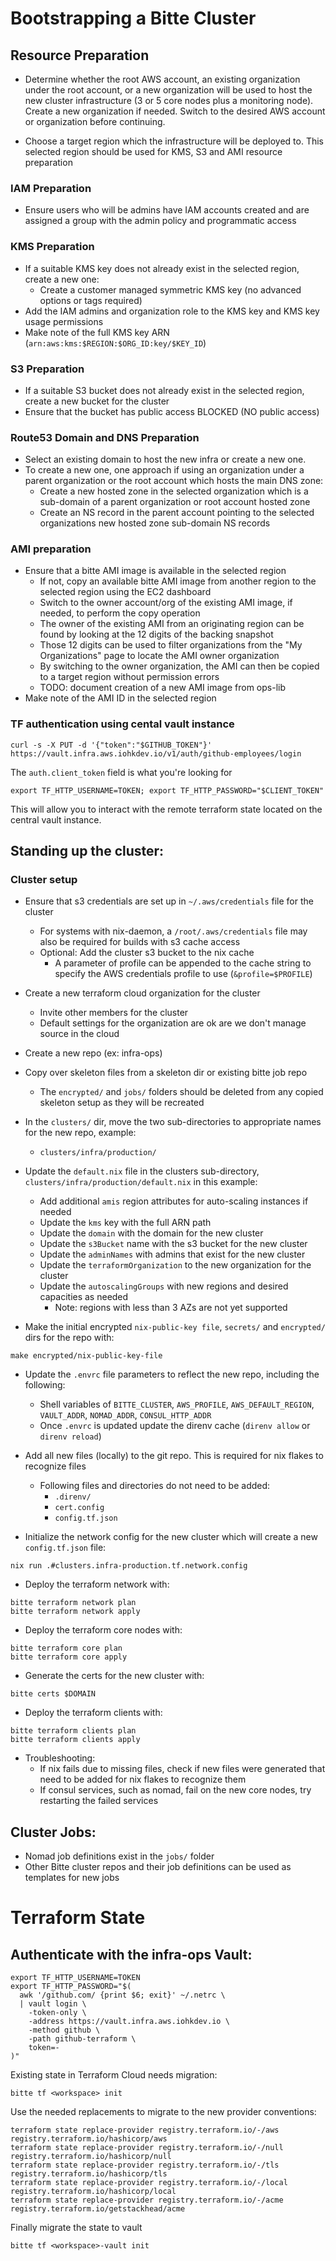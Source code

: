 # Bootstrapping a Bitte Cluster

## Resource Preparation

- Determine whether the root AWS account, an existing organization under the root account, or a new organization will be used to host the new cluster infrastructure (3 or 5 core nodes plus a monitoring node). Create a new organization if needed. Switch to the desired AWS account or organization before continuing.

- Choose a target region which the infrastructure will be deployed to. This selected region should be used for KMS, S3 and AMI resource preparation

### IAM Preparation

- Ensure users who will be admins have IAM accounts created and are assigned a group with the admin policy and programmatic access

### KMS Preparation

- If a suitable KMS key does not already exist in the selected region, create a new one:
  - Create a customer managed symmetric KMS key (no advanced options or tags required)
- Add the IAM admins and organization role to the KMS key and KMS key usage permissions
- Make note of the full KMS key ARN (`arn:aws:kms:$REGION:$ORG_ID:key/$KEY_ID`)

### S3 Preparation

- If a suitable S3 bucket does not already exist in the selected region, create a new bucket for the cluster
- Ensure that the bucket has public access BLOCKED (NO public access)

### Route53 Domain and DNS Preparation

- Select an existing domain to host the new infra or create a new one.
- To create a new one, one approach if using an organization under a parent organization or the root account which hosts the main DNS zone:
  - Create a new hosted zone in the selected organization which is a sub-domain of a parent organization or root account hosted zone
  - Create an NS record in the parent account pointing to the selected organizations new hosted zone sub-domain NS records

### AMI preparation

- Ensure that a bitte AMI image is available in the selected region
  - If not, copy an available bitte AMI image from another region to the selected region using the EC2 dashboard
  - Switch to the owner account/org of the existing AMI image, if needed, to perform the copy operation
  - The owner of the existing AMI from an originating region can be found by looking at the 12 digits of the backing snapshot
  - Those 12 digits can be used to filter organizations from the "My Organizations" page to locate the AMI owner organization
  - By switching to the owner organization, the AMI can then be copied to a target region without permission errors
  - TODO: document creation of a new AMI image from ops-lib
- Make note of the AMI ID in the selected region

### TF authentication using cental vault instance

```
curl -s -X PUT -d '{"token":"$GITHUB_TOKEN"}' https://vault.infra.aws.iohkdev.io/v1/auth/github-employees/login
```
The `auth.client_token` field is what you're looking for
```
export TF_HTTP_USERNAME=TOKEN; export TF_HTTP_PASSWORD="$CLIENT_TOKEN"
```
This will allow you to interact with the remote terraform state located on the central vault instance.

## Standing up the cluster:

### Cluster setup

- Ensure that s3 credentials are set up in `~/.aws/credentials` file for the cluster

  - For systems with nix-daemon, a `/root/.aws/credentials` file may also be required for builds with s3 cache access
  - Optional: Add the cluster s3 bucket to the nix cache
    - A parameter of profile can be appended to the cache string to specify the AWS credentials profile to use (`&profile=$PROFILE`)

- Create a new terraform cloud organization for the cluster

  - Invite other members for the cluster
  - Default settings for the organization are ok are we don't manage source in the cloud

- Create a new repo (ex: infra-ops)
- Copy over skeleton files from a skeleton dir or existing bitte job repo

  - The `encrypted/` and `jobs/` folders should be deleted from any copied skeleton setup as they will be recreated

- In the `clusters/` dir, move the two sub-directories to appropriate names for the new repo, example:

  - `clusters/infra/production/`

- Update the `default.nix` file in the clusters sub-directory, `clusters/infra/production/default.nix` in this example:

  - Add additional `amis` region attributes for auto-scaling instances if needed
  - Update the `kms` key with the full ARN path
  - Update the `domain` with the domain for the new cluster
  - Update the `s3Bucket` name with the s3 bucket for the new cluster
  - Update the `adminNames` with admins that exist for the new cluster
  - Update the `terraformOrganization` to the new organization for the cluster
  - Update the `autoscalingGroups` with new regions and desired capacities as needed
    - Note: regions with less than 3 AZs are not yet supported

- Make the initial encrypted `nix-public-key file`, `secrets/` and `encrypted/` dirs for the repo with:

```
make encrypted/nix-public-key-file
```

- Update the `.envrc` file parameters to reflect the new repo, including the following:

  - Shell variables of `BITTE_CLUSTER`, `AWS_PROFILE`, `AWS_DEFAULT_REGION`, `VAULT_ADDR`, `NOMAD_ADDR`, `CONSUL_HTTP_ADDR`
  - Once `.envrc` is updated update the direnv cache (`direnv allow` or `direnv reload`)

- Add all new files (locally) to the git repo. This is required for nix flakes to recognize files

  - Following files and directories do not need to be added:
    - `.direnv/`
    - `cert.config`
    - `config.tf.json`

- Initialize the network config for the new cluster which will create a new `config.tf.json` file:

```
nix run .#clusters.infra-production.tf.network.config
```

- Deploy the terraform network with:

```
bitte terraform network plan
bitte terraform network apply
```

- Deploy the terraform core nodes with:

```
bitte terraform core plan
bitte terraform core apply
```

- Generate the certs for the new cluster with:

```
bitte certs $DOMAIN
```

- Deploy the terraform clients with:

```
bitte terraform clients plan
bitte terraform clients apply
```

- Troubleshooting:
  - If nix fails due to missing files, check if new files were generated that need to be added for nix flakes to recognize them
  - If consul services, such as nomad, fail on the new core nodes, try restarting the failed services

## Cluster Jobs:

- Nomad job definitions exist in the `jobs/` folder
- Other Bitte cluster repos and their job definitions can be used as templates for new jobs

# Terraform State

## Authenticate with the infra-ops Vault:

    export TF_HTTP_USERNAME=TOKEN
    export TF_HTTP_PASSWORD="$(
      awk '/github.com/ {print $6; exit}' ~/.netrc \
      | vault login \
        -token-only \
        -address https://vault.infra.aws.iohkdev.io \
        -method github \
        -path github-terraform \
        token=-
    )"

Existing state in Terraform Cloud needs migration:

    bitte tf <workspace> init

Use the needed replacements to migrate to the new provider conventions:

    terraform state replace-provider registry.terraform.io/-/aws registry.terraform.io/hashicorp/aws
    terraform state replace-provider registry.terraform.io/-/null registry.terraform.io/hashicorp/null
    terraform state replace-provider registry.terraform.io/-/tls registry.terraform.io/hashicorp/tls
    terraform state replace-provider registry.terraform.io/-/local registry.terraform.io/hashicorp/local
    terraform state replace-provider registry.terraform.io/-/acme registry.terraform.io/getstackhead/acme

Finally migrate the state to vault

    bitte tf <workspace>-vault init
